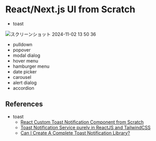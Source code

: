 # React/Next.js UI from Scratch

* toast

![スクリーンショット 2024-11-02 13 50 36](https://github.com/user-attachments/assets/0176383a-5948-4559-936e-493a16f4179e)

* pulldown
* popover
* modal dialog
* hover menu
* hamburger menu
* date picker
* carousel
* alert dialog
* accordion

## References

* toast
    - [React Custom Toast Notification Component from Scratch](https://medium.com/@henev/react-custom-toast-notification-component-from-scratch-adccd1c452b8)
    - [Toast Notification Service purely in ReactJS and TailwindCSS](https://medium.com/@constgenius/toast-notification-service-purely-in-reactjs-and-tailwindcss-build-toast-notification-service-325818f522a2)
    - [Can I Create A Complete Toast Notification Library?](https://www.youtube.com/watch?v=HhpbzPMCKDc&t=672s)

